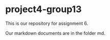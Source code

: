 # project4-group13

This is our repository for assignment 6.

Our markdown documents are in the folder md.
